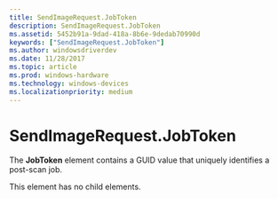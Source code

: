 ```yaml
---
title: SendImageRequest.JobToken
description: SendImageRequest.JobToken
ms.assetid: 5452b91a-9dad-418a-8b6e-9dedab70990d
keywords: ["SendImageRequest.JobToken"]
ms.author: windowsdriverdev
ms.date: 11/28/2017
ms.topic: article
ms.prod: windows-hardware
ms.technology: windows-devices
ms.localizationpriority: medium
---
```


# SendImageRequest.JobToken


The **JobToken** element contains a GUID value that uniquely identifies a post-scan job.

This element has no child elements.

 

 





